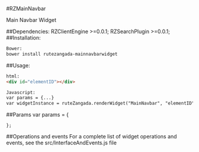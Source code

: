 #RZMainNavbar

Main Navbar Widget  

##Dependencies:
RZClientEngine >=0.0.1;
RZSearchPlugin >=0.0.1;
##Installation:
```html
Bower:
bower install rutezangada-mainnavbarwidget
```
##Usage:

```html
html:
<div id="elementID"></div>

Javascript:
var params = {...}
var widgetInstance = ruteZangada.renderWidget("MainNavbar", "elementID", params);
```
##Params
    var params = {
       
    };

##Operations and events
For a complete list of widget operations and events, see the src/InterfaceAndEvents.js file 